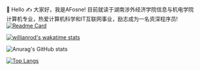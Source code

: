 🙋 Hello
✍️  大家好，我是AFosne! 目前就读于湖南涉外经济学院信息与机电学院计算机专业，热爱计算机科学和IT互联网事业，励志成为一名资深程序员!
[![Readme Card](https://github-readme-stats.vercel.app/api/pin/?username=afosne&repo=github-readme-stats)](https://github.com/anuraghazra/github-readme-stats)




[![willianrod's wakatime stats](https://github-readme-stats.vercel.app/api/wakatime?username=afosne)](https://github.com/anuraghazra/github-readme-stats)





![Anurag's GitHub stats](https://github-readme-stats.vercel.app/api?username=afosne&show_icons=true&theme=synthwave)





[![Top Langs](https://github-readme-stats.vercel.app/api/top-langs/?username=afosne&layout=compact)](https://github.com/anuraghazra/github-readme-stats)
